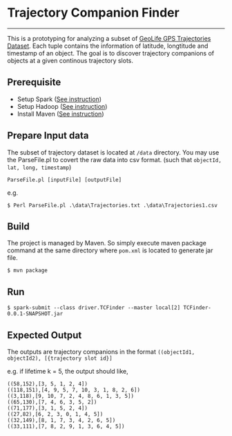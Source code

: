 # Trajectory Companion Finder
---
This is a prototyping for analyzing a subset of [GeoLife GPS Trajectories Dataset](https://research.microsoft.com/en-us/downloads/b16d359d-d164-469e-9fd4-daa38f2b2e13/). Each tuple contains the information of latitude, longtitude and timestamp of an object. The goal is to discover trajectory companions of objects at a given continous trajectory slots.

## Prerequisite
* Setup Spark ([See instruction](http://spark.apache.org/docs/latest/spark-standalone.html))
* Setup Hadoop ([See instruction](https://hadoop.apache.org/docs/current/hadoop-project-dist/hadoop-common/SingleCluster.html))
* Install Maven ([See instruction](https://maven.apache.org/install.html))

## Prepare Input data
The subset of trajectory dataset is located at `/data` directory. You may use the ParseFile.pl to covert the raw data into csv format. (such that
``
objectId, lat, long, timestamp
``)

``
ParseFile.pl [inputFile] [outputFile]
``

e.g.
```
$ Perl ParseFile.pl .\data\Trajectories.txt .\data\Trajectories1.csv
```

## Build
The project is managed by Maven. So simply execute maven package command at the same directory where `pom.xml` is located to generate jar file.
```
$ mvn package
```

## Run
```
$ spark-submit --class driver.TCFinder --master local[2] TCFinder-0.0.1-SNAPSHOT.jar
```
## Expected Output
The outputs are trajectory companions in the format
``
((objectId1, objectId2), [{trajectory slot id}]
``

e.g. if lifetime k = 5, the output should like,
```
((58,152),[3, 5, 1, 2, 4])
((118,151),[4, 9, 5, 7, 10, 3, 1, 8, 2, 6])
((3,118),[9, 10, 7, 2, 4, 8, 6, 1, 3, 5])
((65,130),[7, 4, 6, 3, 5, 2])
((71,177),[3, 1, 5, 2, 4])
((27,82),[6, 2, 3, 0, 1, 4, 5])
((32,149),[8, 1, 7, 3, 4, 2, 6, 5])
((33,111),[7, 8, 2, 9, 1, 3, 6, 4, 5])

```

